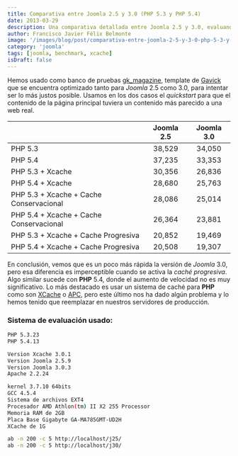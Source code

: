 ```yaml
---
title: Comparativa entre Joomla 2.5 y 3.0 (PHP 5.3 y PHP 5.4)
date: 2013-03-29
description: Una comparativa detallada entre Joomla 2.5 y 3.0, evaluando su rendimiento con diferentes versiones de PHP y sistemas de caché como XCache.
author: Francisco Javier Félix Belmonte
image: '/images/blog/post/comparativa-entre-joomla-2-5-y-3-0-php-5-3-y-php-5-4.webp'
category: 'joomla'
tags: [joomla, benchmark, xcache]
isDraft: false
---
```


Hemos usado como banco de pruebas [gk_magazine](https://www.gavick.com/joomla-templates/magazine,111.html), template de [Gavick](https://www.gavick.com) que se encuentra optimizado tanto para *Joomla* 2.5 como 3.0, para intentar ser lo más justos posible. Usamos en los dos casos el *quickstart* para que el contenido de la página principal tuviera un contenido más parecido a una web real.

|                                         | Joomla 2.5   | Joomla 3.0 |
|-----------------------------------------|:------------:|:----------:|
| PHP 5.3                                 |    38,529    |   34,050   |
| PHP 5.4                                 |    37,235    |   33,353   |
| PHP 5.3 + Xcache                        |    30,356    |   26,836   |
| PHP 5.4 + Xcache                        |    28,680    |   25,763   |
| PHP 5.3 + Xcache + Cache Conservacional |    28,086    |   25,014   |
| PHP 5.4 + Xcache + Cache Conservacional |    26,364    |   23,881   |
| PHP 5.3 + Xcache + Cache Progresiva     |    20,852    |   19,469   |
| PHP 5.4 + Xcache + Cache Progresiva     |    20,508    |   19,307   |

En conclusión, vemos que es un poco más rápida la versión de *Joomla* 3.0, pero esa diferencia es imperceptible cuando se activa la *caché progresiva*. Algo similar sucede con **PHP** 5.4, donde el aumento de velocidad no es muy significativo. Lo más destacado es usar un sistema de caché para **PHP** como son [XCache](http://xcache.lighttpd.net/) o [APC](http://pecl.php.net/package/APC), pero este último nos ha dado algún problema y lo hemos tenido que reemplazar en nuestros servidores de producción.

### Sistema de evaluación usado:

```bash
PHP 5.3.23
PHP 5.4.13
```

```bash
Version Xcache 3.0.1
Version Joomla 2.5.9
Version Joomla 3.0.3
Apache 2.2.24
```

```bash
kernel 3.7.10 64bits
GCC 4.5.4
Sistema de archivos EXT4
Procesador AMD Athlon(tm) II X2 255 Processor
Memoria RAM de 2GB
Placa Base Gigabyte GA-MA785GMT-UD2H
XCache de 1G
```

```bash
ab -n 200 -c 5 http://localhost/j25/
ab -n 200 -c 5 http://localhost/j30/
```